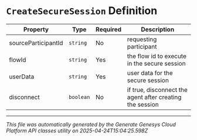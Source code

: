 # `CreateSecureSession` Definition

| Property | Type | Required | Description |
|----------|------|----------|-------------|
| sourceParticipantId | `string` | No | requesting participant |
| flowId | `string` | Yes | the flow id to execute in the secure session |
| userData | `string` | Yes | user data for the secure session |
| disconnect | `boolean` | No | if true, disconnect the agent after creating the session |

---

*This file was automatically generated by the Generate Genesys Cloud Platform API classes utility on 2025-04-24T15:04:25.598Z*